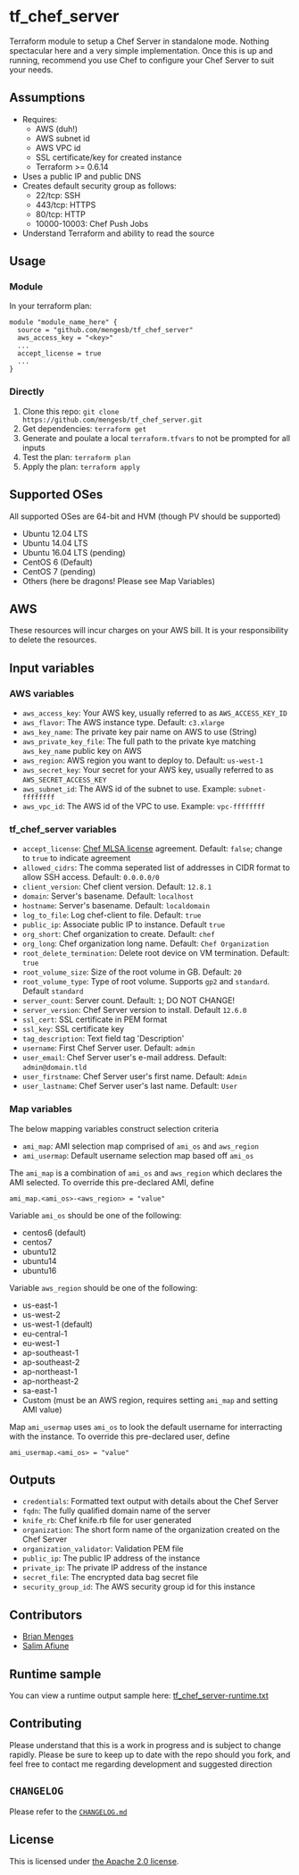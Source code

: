 # tf_chef_server
Terraform module to setup a Chef Server in standalone mode. Nothing spectacular here and a very simple implementation. Once this is up and running, recommend you use Chef to configure your Chef Server to suit your needs.

## Assumptions

* Requires:
  * AWS (duh!)
  * AWS subnet id
  * AWS VPC id
  * SSL certificate/key for created instance
  * Terraform >= 0.6.14
* Uses a public IP and public DNS
* Creates default security group as follows:
  * 22/tcp: SSH
  * 443/tcp: HTTPS
  * 80/tcp: HTTP
  * 10000-10003: Chef Push Jobs
* Understand Terraform and ability to read the source

## Usage

### Module

In your terraform plan:
```
module "module_name_here" {
  source = "github.com/mengesb/tf_chef_server"
  aws_access_key = "<key>"
  ...
  accept_license = true
  ...
}
```

### Directly

1. Clone this repo: `git clone https://github.com/mengesb/tf_chef_server.git`
2. Get dependencies: `terraform get`
3. Generate and poulate a local `terraform.tfvars` to not be prompted for all inputs
4. Test the plan: `terraform plan`
5. Apply the plan: `terraform apply`

## Supported OSes
All supported OSes are 64-bit and HVM (though PV should be supported)

* Ubuntu 12.04 LTS
* Ubuntu 14.04 LTS
* Ubuntu 16.04 LTS (pending)
* CentOS 6 (Default)
* CentOS 7 (pending)
* Others (here be dragons! Please see Map Variables)

## AWS

These resources will incur charges on your AWS bill. It is your responsibility to delete the resources.

## Input variables

### AWS variables

* `aws_access_key`: Your AWS key, usually referred to as `AWS_ACCESS_KEY_ID`
* `aws_flavor`: The AWS instance type. Default: `c3.xlarge`
* `aws_key_name`: The private key pair name on AWS to use (String)
* `aws_private_key_file`: The full path to the private kye matching `aws_key_name` public key on AWS
* `aws_region`: AWS region you want to deploy to. Default: `us-west-1`
* `aws_secret_key`: Your secret for your AWS key, usually referred to as `AWS_SECRET_ACCESS_KEY`
* `aws_subnet_id`: The AWS id of the subnet to use. Example: `subnet-ffffffff`
* `aws_vpc_id`: The AWS id of the VPC to use. Example: `vpc-ffffffff`

### tf_chef_server variables

* `accept_license`: [Chef MLSA license](https://www.chef.io/online-master-agreement/) agreement. Default: `false`; change to `true` to indicate agreement
* `allowed_cidrs`: The comma seperated list of addresses in CIDR format to allow SSH access. Default: `0.0.0.0/0`
* `client_version`: Chef client version. Default: `12.8.1`
* `domain`: Server's basename. Default: `localhost`
* `hostname`: Server's basename. Default: `localdomain`
* `log_to_file`: Log chef-client to file. Default: `true`
* `public_ip`: Associate public IP to instance. Default `true`
* `org_short`: Chef organization to create. Default: `chef`
* `org_long`: Chef organization long name. Default: `Chef Organization`
* `root_delete_termination`: Delete root device on VM termination. Default: `true`
* `root_volume_size`: Size of the root volume in GB. Default: `20`
* `root_volume_type`: Type of root volume. Supports `gp2` and `standard`. Default `standard`
* `server_count`: Server count. Default: `1`; DO NOT CHANGE!
* `server_version`: Chef Server version to install. Default `12.6.0`
* `ssl_cert`: SSL certificate in PEM format
* `ssl_key`: SSL certificate key
* `tag_description`: Text field tag 'Description'
* `username`: First Chef Server user. Default: `admin`
* `user_email`: Chef Server user's e-mail address. Default: `admin@domain.tld`
* `user_firstname`: Chef Server user's first name. Default: `Admin`
* `user_lastname`: Chef Server user's last name. Default: `User`

### Map variables

The below mapping variables construct selection criteria

* `ami_map`: AMI selection map comprised of `ami_os` and `aws_region`
* `ami_usermap`: Default username selection map based off `ami_os`

The `ami_map` is a combination of `ami_os` and `aws_region` which declares the AMI selected. To override this pre-declared AMI, define

```
ami_map.<ami_os>-<aws_region> = "value"
```

Variable `ami_os` should be one of the following:

* centos6 (default)
* centos7
* ubuntu12
* ubuntu14
* ubuntu16

Variable `aws_region` should be one of the following:

* us-east-1
* us-west-2
* us-west-1 (default)
* eu-central-1
* eu-west-1
* ap-southeast-1
* ap-southeast-2
* ap-northeast-1
* ap-northeast-2
* sa-east-1
* Custom (must be an AWS region, requires setting `ami_map` and setting AMI value)

Map `ami_usermap` uses `ami_os` to look the default username for interracting with the instance. To override this pre-declared user, define

```
ami_usermap.<ami_os> = "value"
```

## Outputs

* `credentials`: Formatted text output with details about the Chef Server
* `fqdn`: The fully qualified domain name of the server
* `knife_rb`: Chef knife.rb file for user generated
* `organization`: The short form name of the organization created on the Chef Server
* `organization_validator`: Validation PEM file
* `public_ip`: The public IP address of the instance
* `private_ip`: The private IP address of the instance
* `secret_file`: The encrypted data bag secret file
* `security_group_id`: The AWS security group id for this instance

## Contributors

* [Brian Menges](https://github.com/mengesb)
* [Salim Afiune](https://github.com/afiune)

## Runtime sample

You can view a runtime output sample here: [tf_chef_server-runtime.txt](https://gist.github.com/mengesb/dbc393ee9aeaf2c0a9a7)

## Contributing

Please understand that this is a work in progress and is subject to change rapidly. Please be sure to keep up to date with the repo should you fork, and feel free to contact me regarding development and suggested direction

## `CHANGELOG`

Please refer to the [`CHANGELOG.md`](CHANGELOG.md)

## License

This is licensed under [the Apache 2.0 license](https://www.apache.org/licenses/LICENSE-2.0).

